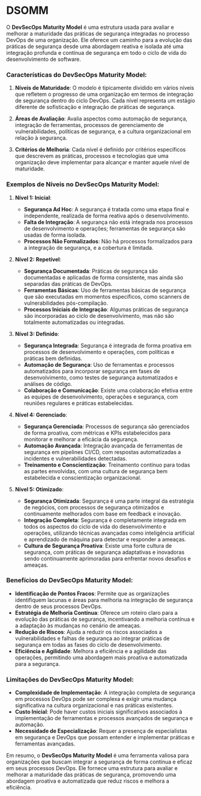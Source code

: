 # DSOMM

O **DevSecOps Maturity Model** é uma estrutura usada para avaliar e melhorar a maturidade das práticas de segurança integradas no processo DevOps de uma organização. Ele oferece um caminho para a evolução das práticas de segurança desde uma abordagem reativa e isolada até uma integração profunda e contínua de segurança em todo o ciclo de vida do desenvolvimento de software.

### Características do DevSecOps Maturity Model:

1. **Níveis de Maturidade**: O modelo é tipicamente dividido em vários níveis que refletem o progresso de uma organização em termos de integração de segurança dentro do ciclo DevOps. Cada nível representa um estágio diferente de sofisticação e integração de práticas de segurança.

2. **Áreas de Avaliação**: Avalia aspectos como automação de segurança, integração de ferramentas, processos de gerenciamento de vulnerabilidades, políticas de segurança, e a cultura organizacional em relação à segurança.

3. **Critérios de Melhoria**: Cada nível é definido por critérios específicos que descrevem as práticas, processos e tecnologias que uma organização deve implementar para alcançar e manter aquele nível de maturidade.

### Exemplos de Níveis no DevSecOps Maturity Model:

1. **Nível 1: Inicial**:
   - **Segurança Ad Hoc**: A segurança é tratada como uma etapa final e independente, realizada de forma reativa após o desenvolvimento.
   - **Falta de Integração**: A segurança não está integrada nos processos de desenvolvimento e operações; ferramentas de segurança são usadas de forma isolada.
   - **Processos Não Formalizados**: Não há processos formalizados para a integração de segurança, e a cobertura é limitada.

2. **Nível 2: Repetível**:
   - **Segurança Documentada**: Práticas de segurança são documentadas e aplicadas de forma consistente, mas ainda são separadas das práticas de DevOps.
   - **Ferramentas Básicas**: Uso de ferramentas básicas de segurança que são executadas em momentos específicos, como scanners de vulnerabilidades pós-compilação.
   - **Processos Iniciais de Integração**: Algumas práticas de segurança são incorporadas ao ciclo de desenvolvimento, mas não são totalmente automatizadas ou integradas.

3. **Nível 3: Definido**:
   - **Segurança Integrada**: Segurança é integrada de forma proativa em processos de desenvolvimento e operações, com políticas e práticas bem definidas.
   - **Automação de Segurança**: Uso de ferramentas e processos automatizados para incorporar segurança em fases de desenvolvimento, como testes de segurança automatizados e análises de código.
   - **Colaboração e Comunicação**: Existe uma colaboração efetiva entre as equipes de desenvolvimento, operações e segurança, com reuniões regulares e práticas estabelecidas.

4. **Nível 4: Gerenciado**:
   - **Segurança Gerenciada**: Processos de segurança são gerenciados de forma proativa, com métricas e KPIs estabelecidos para monitorar e melhorar a eficácia da segurança.
   - **Automação Avançada**: Integração avançada de ferramentas de segurança em pipelines CI/CD, com respostas automatizadas a incidentes e vulnerabilidades detectadas.
   - **Treinamento e Conscientização**: Treinamento contínuo para todas as partes envolvidas, com uma cultura de segurança bem estabelecida e conscientização organizacional.

5. **Nível 5: Otimizado**:
   - **Segurança Otimizada**: Segurança é uma parte integral da estratégia de negócios, com processos de segurança otimizados e continuamente melhorados com base em feedback e inovação.
   - **Integração Completa**: Segurança é completamente integrada em todos os aspectos do ciclo de vida do desenvolvimento e operações, utilizando técnicas avançadas como inteligência artificial e aprendizado de máquina para detectar e responder a ameaças.
   - **Cultura de Segurança Proativa**: Existe uma forte cultura de segurança, com práticas de segurança adaptativas e inovadoras sendo continuamente aprimoradas para enfrentar novos desafios e ameaças.

### Benefícios do DevSecOps Maturity Model:

- **Identificação de Pontos Fracos**: Permite que as organizações identifiquem lacunas e áreas para melhoria na integração de segurança dentro de seus processos DevOps.
- **Estratégia de Melhoria Contínua**: Oferece um roteiro claro para a evolução das práticas de segurança, incentivando a melhoria contínua e a adaptação às mudanças no cenário de ameaças.
- **Redução de Riscos**: Ajuda a reduzir os riscos associados a vulnerabilidades e falhas de segurança ao integrar práticas de segurança em todas as fases do ciclo de desenvolvimento.
- **Eficiência e Agilidade**: Melhora a eficiência e a agilidade das operações, permitindo uma abordagem mais proativa e automatizada para a segurança.

### Limitações do DevSecOps Maturity Model:

- **Complexidade de Implementação**: A integração completa de segurança em processos DevOps pode ser complexa e exigir uma mudança significativa na cultura organizacional e nas práticas existentes.
- **Custo Inicial**: Pode haver custos iniciais significativos associados à implementação de ferramentas e processos avançados de segurança e automação.
- **Necessidade de Especialização**: Requer a presença de especialistas em segurança e DevOps que possam entender e implementar práticas e ferramentas avançadas.

Em resumo, o **DevSecOps Maturity Model** é uma ferramenta valiosa para organizações que buscam integrar a segurança de forma contínua e eficaz em seus processos DevOps. Ele fornece uma estrutura para avaliar e melhorar a maturidade das práticas de segurança, promovendo uma abordagem proativa e automatizada que reduz riscos e melhora a eficiência.
